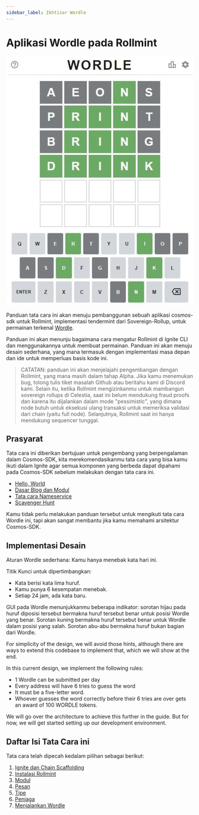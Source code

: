 ```yaml
---
sidebar_label: Ikhtisar Wordle
---
```


# Aplikasi Wordle pada Rollmint

![mamaki-testnet](/img/wordle.jpg)

Panduan tata cara ini akan menuju pembanggunan sebuah aplikasi cosmos-sdk untuk Rollmint, implementasi tendermint dari Sovereign-Rollup, untuk permainan terkenal [Wordle](https://www.nytimes.com/games/wordle/index.html).

Panduan ini akan menunju bagaimana cara mengatur Rollmint di Ignite CLI dan menggunakannya untuk membuat permainan. Panduan ini akan menuju desain sederhana, yang mana termasuk dengan implementasi masa depan dan ide untuk memperluas basis kode ini.

> CATATAN: panduan ini akan menjelajahi pengembangan dengan Rollmint, yang mana masih dalam tahap Alpha. Jika kamu menemukan bug, tolong tulis tiket masalah Github atau beritahu kami di Discord kami. Selain itu, ketika Rollmint mengizinkanmu untuk mambangun sovereign rollups di Celestia, saat ini belum mendukung fraud proofs dan karena itu dijalankan dalam mode "pessimistic", yang dimana node butuh untuk eksekusi ulang transaksi untuk memeriksa validasi dari chain (yaitu full node). Selanjutnya, Rollmint saat ini hanya mendukung sequencer tunggal.

## Prasyarat

Tata cara ini diberikan bertujuan untuk pengembang yang berpengalaman dalam Cosmos-SDK, kita merekomendasikanmu tata cara yang bisa kamu ikuti dalam Ignite agar semua komponen yang berbeda dapat dipahami pada Cosmos-SDK sebelum melakukan dengan tata cara ini.

* [Hello, World](https://docs.ignite.com/guide/hello)
* [Dasar Blog dan Modul](https://docs.ignite.com/guide/blog)
* [Tata cara Nameservice](https://docs.ignite.com/guide/nameservice)
* [Scavenger Hunt](https://docs.ignite.com/guide/scavenge)

Kamu tidak perlu melakukan panduan tersebut untuk mengikuti tata cara Wordle ini, tapi akan sangat membantu jika kamu memahami arsitektur Cosmos-SDK.

## Implementasi Desain

Aturan Wordle sederhana: Kamu hanya menebak kata hari ini.

Titik Kunci untuk dipertimbangkan:

* Kata berisi kata lima huruf.
* Kamu punya 6 kesempatan menebak.
* Setiap 24 jam, ada kata baru.

GUI pada Wordle menunjukkanmu beberapa indikator: sorotan hijau pada huruf diposisi tersebut bermakna huruf tersebut benar untuk posisi Wordle yang benar. Sorotan kuning bermakna huruf tersebut benar untuk Wordle dalam posisi yang salah. Sorotan abu-abu bermakna huruf bukan bagian dari Wordle.

For simplicity of the design, we will avoid those hints, although there are ways to extend this codebase to implement that, which we will show at the end.

In this current design, we implement the following rules:

* 1 Wordle can be submitted per day
* Every address will have 6 tries to guess the word
* It must be a five-letter word.
* Whoever guesses the word correctly before their 6 tries are over gets an award of 100 WORDLE tokens.

We will go over the architecture to achieve this further in the guide. But for now, we will get started setting up our development environment.

## Daftar Isi Tata Cara ini

Tata cara telah dipecah kedalam pilihan sebagai berikut:

1. [Ignite dan Chain Scaffolding](./scaffold-wordle.md)
2. [Instalasi Rollmint](./install-rollmint.md)
3. [Modul](./wordle-module.md)
4. [Pesan](./wordle-messages.md)
5. [Tipe](./wordle-types.md)
6. [Penjaga](./wordle-keeper.md)
7. [Menjalankan Wordle](./run-wordle.md)
